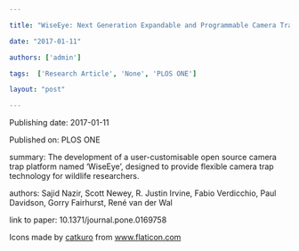 ---
title: "WiseEye: Next Generation Expandable and Programmable Camera Trap Platform for Wildlife Research"
date: "2017-01-11"
authors: ['admin']
tags:  ['Research Article', 'None', 'PLOS ONE']
layout: "post"
---
Publishing date: 2017-01-11

Published on: PLOS ONE

summary: The development of a user-customisable open source camera trap platform named ‘WiseEye’, designed to provide flexible camera trap technology for wildlife researchers.

authors: Sajid Nazir, Scott Newey, R. Justin Irvine, Fabio Verdicchio, Paul Davidson, Gorry Fairhurst, René van der Wal

link to paper: 10.1371/journal.pone.0169758

Icons made by <a href="https://www.flaticon.com/free-icon/bookshelves_3576884" title="catkuro">catkuro</a> from <a href="https://www.flaticon.com/" title="Flaticon"> www.flaticon.com</a>